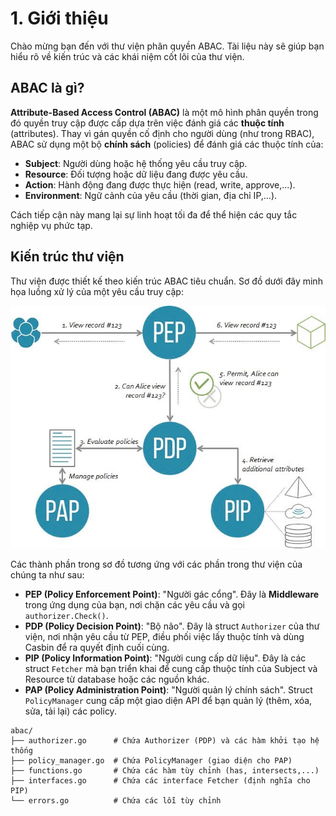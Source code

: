 # 1. Giới thiệu

Chào mừng bạn đến với thư viện phân quyền ABAC. Tài liệu này sẽ giúp bạn hiểu rõ về kiến trúc và các khái niệm cốt lõi của thư viện.

## ABAC là gì?

**Attribute-Based Access Control (ABAC)** là một mô hình phân quyền trong đó quyền truy cập được cấp dựa trên việc đánh giá các **thuộc tính** (attributes). Thay vì gán quyền cố định cho người dùng (như trong RBAC), ABAC sử dụng một bộ **chính sách** (policies) để đánh giá các thuộc tính của:
* **Subject**: Người dùng hoặc hệ thống yêu cầu truy cập.
* **Resource**: Đối tượng hoặc dữ liệu đang được yêu cầu.
* **Action**: Hành động đang được thực hiện (read, write, approve,...).
* **Environment**: Ngữ cảnh của yêu cầu (thời gian, địa chỉ IP,...).

Cách tiếp cận này mang lại sự linh hoạt tối đa để thể hiện các quy tắc nghiệp vụ phức tạp.

## Kiến trúc thư viện

Thư viện được thiết kế theo kiến trúc ABAC tiêu chuẩn. Sơ đồ dưới đây minh họa luồng xử lý của một yêu cầu truy cập:

![Sơ đồ kiến trúc ABAC](images/abac-workflow.png)

Các thành phần trong sơ đồ tương ứng với các phần trong thư viện của chúng ta như sau:
* **PEP (Policy Enforcement Point)**: "Người gác cổng". Đây là **Middleware** trong ứng dụng của bạn, nơi chặn các yêu cầu và gọi `authorizer.Check()`.
* **PDP (Policy Decision Point)**: "Bộ não". Đây là struct `Authorizer` của thư viện, nơi nhận yêu cầu từ PEP, điều phối việc lấy thuộc tính và dùng Casbin để ra quyết định cuối cùng.
* **PIP (Policy Information Point)**: "Người cung cấp dữ liệu". Đây là các struct `Fetcher` mà bạn triển khai để cung cấp thuộc tính của Subject và Resource từ database hoặc các nguồn khác.
* **PAP (Policy Administration Point)**: "Người quản lý chính sách". Struct `PolicyManager` cung cấp một giao diện API để bạn quản lý (thêm, xóa, sửa, tải lại) các policy.

```plaintext
abac/
├── authorizer.go      # Chứa Authorizer (PDP) và các hàm khởi tạo hệ thống
├── policy_manager.go  # Chứa PolicyManager (giao diện cho PAP)
├── functions.go       # Chứa các hàm tùy chỉnh (has, intersects,...)
├── interfaces.go      # Chứa các interface Fetcher (định nghĩa cho PIP)
└── errors.go          # Chứa các lỗi tùy chỉnh
```